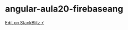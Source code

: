 # angular-aula20-firebaseang

[Edit on StackBlitz ⚡️](https://stackblitz.com/edit/angular-aula20-firebaseang)
